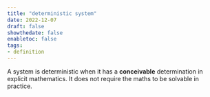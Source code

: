 ```yaml
---
title: "deterministic system"
date: 2022-12-07
draft: false
showthedate: false
enabletoc: false
tags:
- definition
---
```


A system is deterministic when it has a **conceivable** determination in explicit mathematics. It does not require the maths to be solvable in practice.